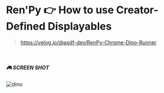# Ren'Py 👉 How to use Creator-Defined Displayables

> https://velog.io/@asdf-dev/RenPy-Chrome-Dino-Runner

<br>

##### 🎮 SCREEN SHOT

![dino](https://github.com/user-attachments/assets/85620e21-3e86-4805-88a5-d52bf49f410e)
